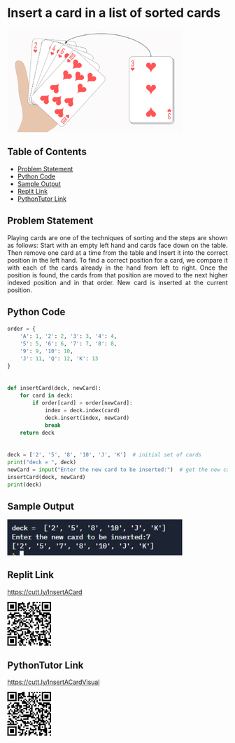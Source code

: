 # Insert a card in a list of sorted cards
<img src="./img/Insert_Play_Card_Example.png" style="width:400px;" class="center"/>

## Table of Contents

- [Problem Statement](#problem-statement)
- [Python Code](#python-code)
- [Sample Output](#Sample-Output)
- [Replit Link](#replit-link)
- [PythonTutor Link](#pythontutor-link)

## Problem Statement

<div align="justify"> Playing cards are one of the techniques of sorting and the steps are shown as follows:
Start with an empty left hand and cards face down on the table. Then remove one card at a time from the table and Insert it into the correct  position in the left hand. To find a correct position for a card, we compare it with each of the cards already in the hand from left to right. Once the position is found, the cards from that position are moved to the next higher indexed position and in that order. New card is inserted at the current position. </div> 

## Python Code

```python
order = {
    'A': 1, '2': 2, '3': 3, '4': 4,
    '5': 5, '6': 6, '7': 7, '8': 8,
    '9': 9, '10': 10,
    'J': 11, 'Q': 12, 'K': 13
}


def insertCard(deck, newCard):
    for card in deck:
        if order[card] > order[newCard]:
            index = deck.index(card)
            deck.insert(index, newCard)
            break
    return deck


deck = ['2', '5', '8', '10', 'J', 'K']  # initial set of cards
print("deck = ", deck)
newCard = input("Enter the new card to be inserted:")  # get the new card
insertCard(deck, newCard)
print(deck)

```

## Sample Output
<img src="./img/OPInsrtCard.JPG" style="width:400px;" class="center"/>

## Replit Link

https://cutt.ly/InsertACard

<img src=".\img\InsertACard.png" style="width:100px;"/>


## PythonTutor Link


https://cutt.ly/InsertACardVisual

<img src=".\img\InsertACardVisual.png" style="width:100px;"/>
